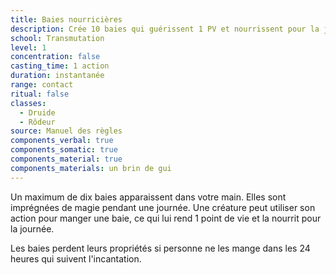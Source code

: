 ```yaml
---
title: Baies nourricières
description: Crée 10 baies qui guérissent 1 PV et nourrissent pour la journée.
school: Transmutation
level: 1
concentration: false
casting_time: 1 action
duration: instantanée
range: contact
ritual: false
classes:
  - Druide
  - Rôdeur
source: Manuel des règles
components_verbal: true
components_somatic: true
components_material: true
components_materials: un brin de gui
---
```

Un maximum de dix baies apparaissent dans votre main. Elles sont imprégnées de magie pendant une journée. Une créature peut utiliser son action pour manger une baie, ce qui lui rend 1 point de vie et la nourrit pour la journée.

Les baies perdent leurs propriétés si personne ne les mange dans les 24 heures qui suivent l'incantation.
